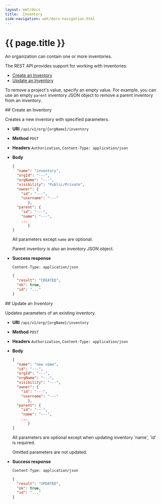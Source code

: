 ```yaml
---
layout: wmt/docs
title:  Inventory
side-navigation: wmt/docs-navigation.html
---
```


# {{ page.title }}

An organization can contain one or more inventories.

The REST API provides support for working with inventories:

- [Create an Inventory](#create-inventory)
- [Update an Inventory](#update-inventory)

To remove a project's value, specify an empty value. For example, you can use an
empty `parent` inventory JSON object to remove a parent inventory from an 
inventory.

<a name="create-inventory"/>
## Create an Inventory

Creates a new inventory with specified parameters.

* **URI** `/api/v1/org/{orgName}/inventory`
* **Method** `POST`
* **Headers** `Authorization`, `Content-Type: application/json`
* **Body**
    ```json
    {
      "name": "inventory",
      "orgId": "---",
      "orgName": "---",
      "visibility": "Public/Private",
      "owner": {
		"id": "---",
		"username": "---"
	       },
      "parent": {
		"id": "---",
		"name": "---",
		...
	       }
    }
    ```
    All parameters except `name` are optional.

    Parent inventory is also an inventory JSON object.

* **Success response**

    ```
    Content-Type: application/json
    ```

    ```json
    {
      "result": "CREATED",
      "ok": true,
      "id": "..."
    }
    ```


<a name="update-inventory"/>
## Update an Inventory

Updates parameters of an existing inventory.

* **URI** `/api/v1/org/{orgName}/inventory`
* **Method** `POST`
* **Headers** `Authorization`, `Content-Type: application/json`
* **Body**
    ```json
    {
      "name": "new name",
      "id": "---",
      "orgId": "---",
      "orgName": "---",
      "visibility": "---",
      "owner": {
		"id": "---",
		"username": "---"
	       },
      "parent": {
		"id": "---",
		"name": "---",
		...
	       }
    }
    ```

    All parameters are optional except when updating inventory 'name', 'id'
    is required.

    Omitted parameters are not updated.

* **Success response**

    ```
    Content-Type: application/json
    ```

    ```json
    {
      "result": "UPDATED",
      "ok": true,
      "id": "..."
    }
    ```
